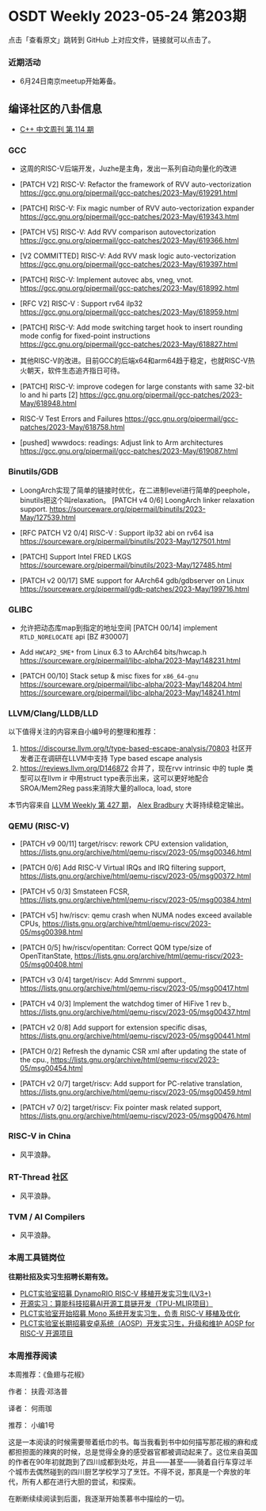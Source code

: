 # OSDT Weekly 2023-05-24 第203期

点击「查看原文」跳转到 GitHub 上对应文件，链接就可以点击了。

### 近期活动

- 6月24日南京meetup开始筹备。

## 编译社区的八卦信息

- [C++ 中文周刊 第 114 期](https://mp.weixin.qq.com/s/Z23yNof5FmO0X1GyjDx8cQ)

### GCC

- 这周的RISC-V后端开发，Juzhe是主角，发出一系列自动向量化的改进
- [PATCH V2] RISC-V: Refactor the framework of RVV auto-vectorization
  https://gcc.gnu.org/pipermail/gcc-patches/2023-May/619291.html

- [PATCH] RISC-V: Fix magic number of RVV auto-vectorization expander
  https://gcc.gnu.org/pipermail/gcc-patches/2023-May/619343.html

- [PATCH V5] RISC-V: Add RVV comparison autovectorization
  https://gcc.gnu.org/pipermail/gcc-patches/2023-May/619366.html

- [V2 COMMITTED] RISC-V: Add RVV mask logic auto-vectorization
  https://gcc.gnu.org/pipermail/gcc-patches/2023-May/619397.html

- [PATCH] RISC-V: Implement autovec abs, vneg, vnot.
  https://gcc.gnu.org/pipermail/gcc-patches/2023-May/618992.html

- [RFC V2] RISC-V : Support rv64 ilp32
  https://gcc.gnu.org/pipermail/gcc-patches/2023-May/618959.html

- [PATCH] RISC-V: Add mode switching target hook to insert rounding mode config for fixed-point instructions
  https://gcc.gnu.org/pipermail/gcc-patches/2023-May/618827.html

- 其他RISC-V的改进。目前GCC的后端x64和arm64趋于稳定，也就RISC-V热火朝天，软件生态追齐指日可待。
- [PATCH] RISC-V: improve codegen for large constants with same 32-bit lo and hi parts [2]
  https://gcc.gnu.org/pipermail/gcc-patches/2023-May/618948.html

- RISC-V Test Errors and Failures
  https://gcc.gnu.org/pipermail/gcc-patches/2023-May/618758.html

- [pushed] wwwdocs: readings: Adjust link to Arm architectures
  https://gcc.gnu.org/pipermail/gcc-patches/2023-May/619087.html

### Binutils/GDB

- LoongArch实现了简单的链接时优化，在二进制level进行简单的peephole，binutils把这个叫relaxation。
  [PATCH v4 0/6] LoongArch linker relaxation support.
  https://sourceware.org/pipermail/binutils/2023-May/127539.html

- [RFC PATCH V2 0/4] RISC-V : Support ilp32 abi on rv64 isa
  https://sourceware.org/pipermail/binutils/2023-May/127501.html

- [PATCH] Support Intel FRED LKGS
  https://sourceware.org/pipermail/binutils/2023-May/127485.html

- [PATCH v2 00/17] SME support for AArch64 gdb/gdbserver on Linux
  https://sourceware.org/pipermail/gdb-patches/2023-May/199716.html

### GLIBC

- 允许把动态库map到指定的地址空间
  [PATCH 00/14] implement `RTLD_NORELOCATE` api [BZ #30007]

- Add `HWCAP2_SME*` from Linux 6.3 to AArch64 bits/hwcap.h
  https://sourceware.org/pipermail/libc-alpha/2023-May/148231.html

- [PATCH 00/10] Stack setup & misc fixes for `x86_64-gnu`
  https://sourceware.org/pipermail/libc-alpha/2023-May/148204.html
  https://sourceware.org/pipermail/libc-alpha/2023-May/148241.html

### LLVM/Clang/LLDB/LLD


以下值得关注的内容来自小编9号的整理和推荐：

1. https://discourse.llvm.org/t/type-based-escape-analysis/70803 社区开发者正在调研在LLVM中支持 Type based escape analysis
2. https://reviews.llvm.org/D146872 合并了，现在rvv intrinsic 中的 tuple 类型可以在llvm ir 中用struct type表示出来，这可以更好地配合SROA/Mem2Reg pass来消除大量的alloca, load, store

本节内容来自 [LLVM Weekly 第 427 期](http://llvmweekly.org/issue/427)，
[Alex Bradbury](https://www.linkedin.com/in/alex-bradbury/) 大哥持续稳定输出。

### QEMU (RISC-V)


- [PATCH v9 00/11] target/riscv: rework CPU extension validation,
  https://lists.gnu.org/archive/html/qemu-riscv/2023-05/msg00346.html

- [PATCH 0/6] Add RISC-V Virtual IRQs and IRQ filtering support,
  https://lists.gnu.org/archive/html/qemu-riscv/2023-05/msg00372.html

- [PATCH v5 0/3] Smstateen FCSR,
  https://lists.gnu.org/archive/html/qemu-riscv/2023-05/msg00384.html

- [PATCH v5] hw/riscv: qemu crash when NUMA nodes exceed available CPUs,
  https://lists.gnu.org/archive/html/qemu-riscv/2023-05/msg00398.html

- [PATCH 0/5] hw/riscv/opentitan: Correct QOM type/size of OpenTitanState,
  https://lists.gnu.org/archive/html/qemu-riscv/2023-05/msg00408.html

- [PATCH v3 0/4] target/riscv: Add Smrnmi support.,
  https://lists.gnu.org/archive/html/qemu-riscv/2023-05/msg00417.html

- [PATCH v4 0/3] Implement the watchdog timer of HiFive 1 rev b.,
  https://lists.gnu.org/archive/html/qemu-riscv/2023-05/msg00437.html

- [PATCH v2 0/8] Add support for extension specific disas,
  https://lists.gnu.org/archive/html/qemu-riscv/2023-05/msg00441.html

- [PATCH 0/2] Refresh the dynamic CSR xml after updating the state of the cpu.,
  https://lists.gnu.org/archive/html/qemu-riscv/2023-05/msg00454.html

- [PATCH v2 0/7] target/riscv: Add support for PC-relative translation,
  https://lists.gnu.org/archive/html/qemu-riscv/2023-05/msg00459.html

- [PATCH v7 0/2] target/riscv: Fix pointer mask related support,
  https://lists.gnu.org/archive/html/qemu-riscv/2023-05/msg00476.html

### RISC-V in China

- 风平浪静。

### RT-Thread 社区

- 风平浪静。

### TVM / AI Compilers

- 风平浪静。

### 本周工具链岗位

**往期社招及实习生招聘长期有效。**

- [PLCT实验室招募 DynamoRIO RISC-V 移植开发实习生(LV3+)](https://mp.weixin.qq.com/s/oy-y1i9uJ_odbAgCYY3Rag)
- [开源实习：算能科技招募AI开源工具链开发（TPU-MLIR项目）](https://mp.weixin.qq.com/s/IBJh0ip4k11PzIMZecsWSw)
- [PLCT实验室开始招募 Mono 系统开发实习生，负责 RISC-V 移植及优化](https://mp.weixin.qq.com/s/whEW7Hay1jIP1tBzIPay1A)
- [PLCT实验室长期招募安卓系统（AOSP）开发实习生，升级和维护 AOSP for RISC-V 开源项目](https://mp.weixin.qq.com/s/dJP2cEB1nex2inR5c-cJog)


### 本周推荐阅读

本周推荐：《鱼翅与花椒》

作者： 扶霞·邓洛普

译者： 何雨珈

推荐： 小编1号

这是一本阅读的时候需要带着纸巾的书。每当我看到书中如何描写那花椒的麻和成都担担面的辣爽的时候，总是觉得全身的感受器官都被调动起来了。这位来自英国的作者在90年初就跑到了四川成都到处吃，并且——甚至——骑着自行车穿过半个城市去偶然碰到的四川厨艺学校学习了烹饪。不得不说，那真是一个奔放的年代，所有人都在进行大胆的尝试，和探索。

在断断续续阅读到后面，我逐渐开始羡慕书中描绘的一切。
